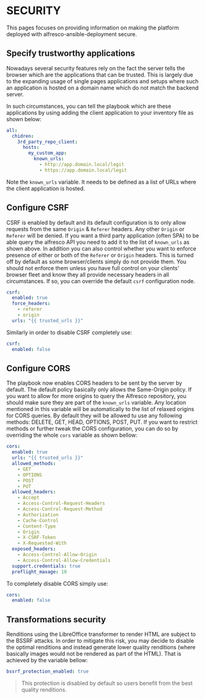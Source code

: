 # SECURITY

This pages focuses on providing information on making the platform deployed with alfresco-ansible-deployment secure.

## Specify trustworthy applications

Nowadays several security features rely on the fact the server tells the browser which are the applications that can be trusted.
This is largely due to the expanding usage of single pages applications and setups where such an application is hosted on a domain name which do not match the backend server.

In such circumstances, you can tell the playbook which are these applications by using adding the client application to your inventory file as shown below:

```yaml
all:
  chidren:
    3rd_party_repo_client:
      hosts:
        my_custom_app:
          known_urls:
            - http://app.domain.local/legit
            - https://app.domain.local/legit
```

Note the `known_urls` variable. It needs to be defined as a list of URLs where the client application is hosted.

## Configure CSRF

CSRF is enabled by default and its default configuration is to only allow requests from the same `Origin` & `Referer` headers. Any other `Origin` or `Referer` will be denied.
If you want a third party application (often SPA) to be able query the alfresco API you need to add it to the list of `known_urls` as shown above.
In addition you can also control whether you want to enforce presence of either or both of the `Referer` or `Origin` headers. This is turned off by default as some
browser/clients simply do not provide them. You should not enforce them unless you have full control on your clients' browser fleet and know they all provide necessary
headers in all circumstances. If so, you can override the default `csrf` configuration node.

```yaml
csrf:
  enabled: true
  force_headers:
    - referer
    - origin
  urls: "{{ trusted_urls }}"
```

Similarly in order to disable CSRF completely use:

```yaml
csrf:
  enabled: false
```

## Configure CORS

The playbook now enables CORS headers to be sent by the server by default. The default policy basically only allows the Same-Origin policy.
If you want to allow for more origins to query  the Alfresco repository, you should make sure they are part of the `known_urls` variable.
Any location mentioned in this variable will be automatically to the list of relaxed origins for CORS queries.
By default they will be allowed tu use any following methods: DELETE, GET, HEAD, OPTIONS, POST, PUT. If you want to restrict methods or further
tweak the CORS configuration, you can do so by overriding the whole `cors` variable as shown bellow:

```yaml
cors:
  enabled: true
  urls: "{{ trusted_urls }}"
  allowed_methods:
    - GET
    - OPTIONS
    - POST
    - PUT
  allowed_headers:
    - Accept
    - Access-Control-Request-Headers
    - Access-Control-Request-Method
    - Authorization
    - Cache-Control
    - Content-Type
    - Origin
    - X-CSRF-Token
    - X-Requested-With
  exposed_headers:
    - Access-Control-Allow-Origin
    - Access-Control-Allow-Credentials
  support.credentials: true
  preflight_maxage: 10
```

To completely disable CORS simply use:

```yaml
cors:
  enabled: false
```

## Transformations security

Renditions using the LibreOffice transformer to render HTML are subject to the BSSRF attacks. In order to mitigate this risk, you may decide to disable the optimal renditions
and instead generate lower quality renditions (where basically images would not be rendered as part of the HTML).
That is achieved by the variable bellow:

```yaml
bssrf_protection_enabled: true
```

> This protection is disabled by default so users benefit from the best quality renditions.
